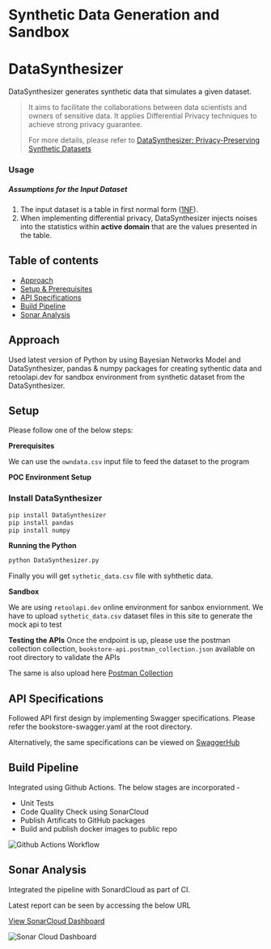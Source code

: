 # Synthetic Data Generation and Sandbox

# DataSynthesizer

DataSynthesizer generates synthetic data that simulates a given dataset.

> It aims to facilitate the collaborations between data scientists and owners of sensitive data. It applies Differential Privacy techniques to achieve strong privacy guarantee.
>
> For more details, please refer to [DataSynthesizer: Privacy-Preserving Synthetic Datasets](doc/cr-datasynthesizer-privacy.pdf)



### Usage

##### Assumptions for the Input Dataset

1. The input dataset is a table in first normal form ([1NF](https://en.wikipedia.org/wiki/First_normal_form)).
2. When implementing differential privacy, DataSynthesizer injects noises into the statistics within **active domain** that are the values presented in the table.


## Table of contents
* [Approach](#approach)
* [Setup & Prerequisites](#setup)
* [API Specifications](#api-specifications)
* [Build Pipeline](#build-pipeline)
* [Sonar Analysis](#sonar-analysis)


## Approach
Used latest version of Python by using Bayesian Networks Model and DataSynthesizer, pandas & numpy packages for creating sythentic data and retoolapi.dev for sandbox environment from synthetic dataset from the DataSynthesizer.

## Setup
Please follow one of the below steps: 

**Prerequisites**

We can use the ```owndata.csv``` input file to feed the dataset to the program

 **POC Environment Setup**

### Install DataSynthesizer

```bash
pip install DataSynthesizer
pip install pandas
pip install numpy
```

**Running the Python**

```bash
python DataSynthesizer.py
```
Finally you will get ```sythetic_data.csv``` file with syhthetic data.

**Sandbox**

We are using ```retoolapi.dev``` online environment for sanbox enviornment. We have to upload ```sythetic_data.csv``` dataset files in this site to generate the mock api to test


**Testing the APIs**
Once the endpoint is up, please use the postman collection collection, `bookstore-api.postman_collection.json` available on root directory to validate the APIs
 

The same is also upload here [Postman Collection](https://www.getpostman.com/collections/a6e3b49a39bae0d29b71)

## API Specifications
Followed API first design by implementing Swagger specifications. Please refer the bookstore-swagger.yaml at the root directory. 

Alternatively, the same specifications can be viewed on [SwaggerHub](https://app.swaggerhub.com/apis/sharafnu/bookstore/1.0.0)

## Build Pipeline
Integrated using Github Actions. The below stages are incorporated -
* Unit Tests
* Code Quality Check using SonarCloud
* Publish Artificats to GitHub packages
* Build and publish docker images to public repo

![Github Actions Workflow](./screenshots/gihub-actions.png)

## Sonar Analysis
Integrated the pipeline with SonardCloud as part of CI. 

Latest report can be seen by accessing the below URL

[View SonarCloud Dashboard](https://sonarcloud.io/dashboard?id=sharafnu_bookstore-api)

![Sonar Cloud Dashboard](./screenshots/sonar-dashboard.png)
